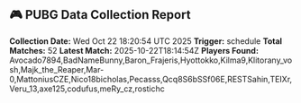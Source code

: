 ## 🎮 PUBG Data Collection Report
**Collection Date:** Wed Oct 22 18:20:54 UTC 2025
**Trigger:** schedule
**Total Matches:** 52
**Latest Match:** 2025-10-22T18:14:54Z
**Players Found:** Avocado7894,BadNameBunny,Baron_Frajeris,Hyottokko,Kilma9,Klitorany_vosh,Majk_the_Reaper,Mar-0,MattoniusCZE,Nico18bicholas,Pecasss,Qcq8S6bSSf06E,RESTSahin,TEIXr,Veru_13,axe125,codufus,meRy_cz,rostichc

